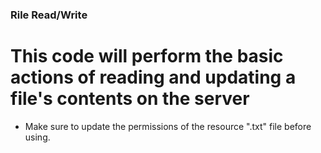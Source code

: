 ### Rile Read/Write

# This code will perform the basic actions of reading and updating a file's contents on the server

- Make sure to update the permissions of the resource ".txt" file before using.
